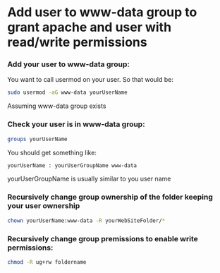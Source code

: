 # Add user to www-data group to grant apache and user with read/write permissions


### Add your user to www-data group:
You want to call usermod on your user. So that would be:

```bash
sudo usermod -aG www-data yourUserName
```

Assuming www-data group exists
### Check your user is in www-data group:

```bash
groups yourUserName
```

You should get something like:

```bash
yourUserName : yourUserGroupName www-data
```

yourUserGroupName is usually similar to you user name
### Recursively change group ownership of the folder keeping your user ownership

```bash
chown yourUserName:www-data -R yourWebSiteFolder/*
```

### Recursively change group premissions to enable write permissions:

```bash
chmod -R ug+rw foldername
```
